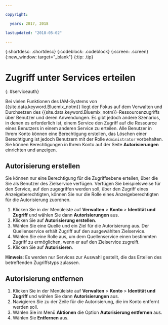 ```yaml
---

copyright:

  years: 2017, 2018

lastupdated: "2018-05-02"

---
```


{:shortdesc: .shortdesc}
{:codeblock: .codeblock}
{:screen: .screen}
{:new_window: target="_blank"}
{:tip: .tip}


# Zugriff unter Services erteilen
{: #serviceauth}

Bei vielen Funktionen des IAM-Systems von {{site.data.keyword.Bluemix_notm}} liegt der Fokus auf dem Verwalten und Durchsetzen des {{site.data.keyword.Bluemix_notm}}-Ressourcenzugriffs über Benutzer und deren Anwendungen. Es gibt jedoch andere Szenarios, in denen es erforderlich ist, einem Service den Zugriff auf die Ressource eines Benutzers in einem anderen Service zu erteilen. Alle Benutzer in Ihrem Konto können eine Berechtigung erstellen, das Löschen einer Berechtigung ist jedoch Benutzern mit der Rolle `Administrator` vorbehalten. Sie können Berechtigungen in Ihrem Konto auf der Seite **Autorisierungen** einrichten und anzeigen.

## Autorisierung erstellen

Sie können nur eine Berechtigung für die Zugriffsebene erteilen, über die Sie als Benutzer des Zielservice verfügen. Verfügen Sie beispielsweise für den Service, auf den zugegriffen werden soll, über den Zugriff eines Anzeigeberechtigten, können Sie nur die Rolle eines Anzeigeberechtigten für die Autorisierung zuordnen.

1. Klicken Sie in der Menüleiste auf **Verwalten** &gt; **Konto** &gt; **Identität und Zugriff** und wählen Sie dann **Autorisierungen** aus.
2. Klicken Sie auf **Autorisierung erstellen**.
3. Wählen Sie eine Quelle und ein Ziel für die Autorisierung aus. Der Quellenservice erhält Zugriff auf den ausgewählten Zielservice.
4. Wählen Sie eine Rolle aus, um dem Quellenservice einen bestimmten Zugriff zu ermöglichen, wenn er auf den Zielservice zugreift.
5. Klicken Sie auf **Autorisieren**.

**Hinweis**: Es werden nur Services zur Auswahl gestellt, die das Erteilen des betreffenden Zugriffstyps zulassen.

## Autorisierung entfernen

1. Klicken Sie in der Menüleiste auf **Verwalten** &gt; **Konto** &gt; **Identität und Zugriff** und wählen Sie dann **Autorisierungen** aus.
2. Navigieren Sie zu der Zeile für die Autorisierung, die im Konto entfernt werden soll.
3. Wählen Sie im Menü **Aktionen** die Option **Autorisierung entfernen** aus.
5. Wählen Sie **Entfernen** aus.
